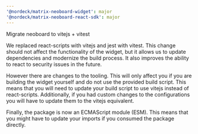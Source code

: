 ```yaml
---
'@nordeck/matrix-neoboard-widget': major
'@nordeck/matrix-neoboard-react-sdk': major
---
```


Migrate neoboard to vitejs + vitest

We replaced react-scripts with vitejs and jest with vitest. This change should not affect the functionality of the widget,
but it allows us to update dependencies and modernize the build process. It also improves the ability to react to security issues in the future.

However there are changes to the tooling. This will only affect you if you are building the widget yourself and do not use the provided build script.
This means that you will need to update your build script to use vitejs instead of react-scripts. Additionally, if you had custom changes to the configurations you will have to update them to the vitejs equivalent.

Finally, the package is now an ECMAScript module (ESM). This means that you might have to update your imports if you consumed the package directly.
